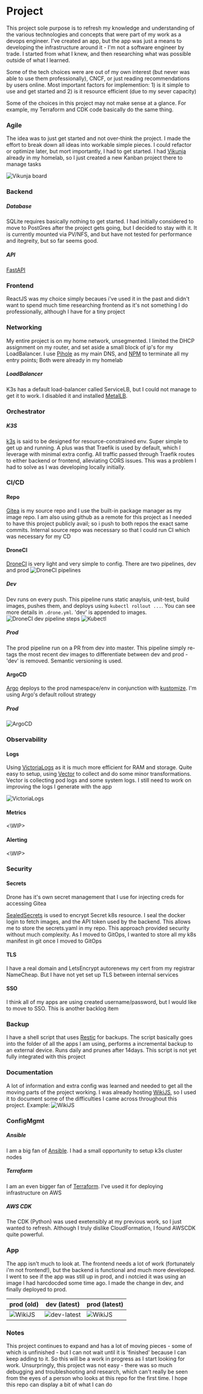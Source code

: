 # Project
This project sole purpose is to refresh my knowledge and understanding of the various technologies and concepts that were part of my work as a devops engineer. I've created an app, but the app was just a means to developing the infrastructure around it - I'm not a software engineer by trade. I started from what I knew, and then researching what was possible outside of what I learned.

Some of the tech choices were are out of my own interest (but never was able to use them professionally), CNCF, or just reading recommendations by users online. Most important factors for implemention: 1) is it simple to use and get started and 2) is it resource efficient (due to my sever capacity)

Some of the choices in this project may not make sense at a glance. For example, my Terraform and CDK code basically do the same thing.

### Agile
The idea was to just get started and not over-think the project. I made the effort to break down all ideas into workable simple pieces. I could refactor or optimize later, but mort importantly, I had to get started. I had [Vikunja](https://vikunja.io/) already in my homelab, so I just created a new Kanban project there to manage tasks

![Vikunja board](readme-misc/vikunja.png)


### Backend

##### Database
SQLite requires basically nothing to get started. I had initially considered to move to PostGres after the project gets going, but I decided to stay with it. It is currently mounted via PV/NFS, and but have not tested for performance and itegreity, but so far seems good.

##### API
[FastAPI](https://fastapi.tiangolo.com/)


### Frontend
ReactJS was my choice simply becaues i've used it in the past and didn't want to spend much time researching frontend as it's not something I do professionally, although I have for a tiny project


### Networking
My entire project is on my home network, unsegmented. I limited the DHCP assignment on my router, and set aside a small block of ip's for my LoadBalancer. I use [Pihole](https://https://pi-hole.net/) as my main DNS, and [NPM](https://nginxproxymanager.com/) to terminate all my entry points; Both were already in my homelab

##### LoadBalancer
K3s has a default load-balancer called ServiceLB, but I could not manage to get it to work. I disabled it and installed [MetalLB](https://metallb.io/).


### Orchestrator
##### K3S
[k3s](https://k3s.io/) is said to be designed for resource-constrained env. Super simple to get up and running. A plus was that Traefik is used by default, which I leverage with minimal extra config. All traffic passed through Traefik routes to either backend or frontend, alleviating CORS issues. This was a problem I had to solve as I was developing locally initially.

### CI/CD
#### Repo
[Gitea](https://about.gitea.com/) is my source repo and I use the built-in package manager as my image repo. I am also using github as a remote for this project as I needed to have this project publicly avail; so i push to both repos the exact same commits. Internal source repo was necessary so that I could run CI which was necessary for my CD

#### DroneCI
[DroneCI](https://www.drone.io/) is very light and very simple to config. There are two pipelines, dev and prod
![DroneCI pipelines](readme-misc/drone-ci.png)

##### Dev
Dev runs on every push. This pipeline runs static anaylsis, unit-test, build images, pushes them, and deploys using `kubectl rollout ...`. You can see more details in `.drone.yml`. 'dev' is appended to images.
![DroneCI dev pipeline steps](readme-misc/drone-ci-pipeline-steps.png)
![Kubectl](readme-misc/rollout-stats.png)


##### Prod
The prod pipeline run on a PR from dev into master. This pipeline simply re-tags the most recent dev images to differentiate between dev and prod - 'dev' is removed. Semantic versioning is used.

#### ArgoCD
[Argo](https://argo-cd.readthedocs.io/en/stable/) deploys to the prod namespace/env in conjunction with [kustomize](https://kustomize.io/). I'm using Argo's default rollout strategy

##### Prod
![ArgoCD](readme-misc/argocd.png)


### Observability

#### Logs
Using [VictoriaLogs](https://docs.victoriametrics.com/victorialogs/) as it is much more efficient for RAM and storage. Quite easy to setup, using [Vector](https://vector.dev/) to collect and do some minor transformations. Vector is collecting pod logs and some system logs. I still need to work on improving the logs I generate with the app

![VictoriaLogs](readme-misc/victorialogs.png)

#### Metrics
<\WIP>


#### Alerting
<\WIP>

### Security

#### Secrets

Drone has it's own secret management that I use for injecting creds for accessing Gitea

[SealedSecrets](https://github.com/bitnami-labs/sealed-secrets) is used to encrypt Secret k8s resource. I seal the docker login to fetch images, and the API token used by the backend. This allows me to store the secrets.yaml in my repo. This approach provided security without much complexity. As I moved to GitOps, I wanted to store all my k8s manifest in git once I moved to GitOps

#### TLS
I have a real domain and LetsEncrypt autorenews my cert from my registrar NameCheap. But I have not yet set up TLS between internal services

#### SSO
I think all of my apps are using created username/password, but I would like to move to SSO. This is another backlog item

### Backup

I have a shell script that uses [Restic](https://restic.net/) for backups. The script basically goes into the folder of all the apps I am using, performs a incremental backup to an external device. Runs daily and prunes after 14days. This script is not yet fully integrated with this project

### Documentation
A lot of information and extra config was learned and needed to get all the moving parts of the project working. I was already hosting [WikiJS](https://js.wiki/), so I used it to document some of the difficulties I came across throughout this project. Example:
![WikiJS](readme-misc/wiki-coredns.png)


### ConfigMgmt

##### Ansible
I am a big fan of [Ansible](https://docs.ansible.com/ansible/latest/index.html). I had a small opportunity to setup k3s cluster nodes


##### Terraform
I am an even bigger fan of [Terraform](https://developer.hashicorp.com/terraform). I've used it for deploying infrastructure on AWS


##### AWS CDK
The CDK (Python) was used exetensibly at my previous work, so I just wanted to refresh. Although I truly dislike CloudFormation, I found AWSCDK quite powerful.



### App
The app isn't much to look at. The frontend needs a lot of work (fortunately i'm not frontend!), but the backend is functional and much more developed. I went to see if the app was still up in prod, and i notcied it was using an image I had harcdocded some time ago. I made the change in dev, and finally deployed to prod.

| prod (old) | dev (latest) | prod (latest)
| --- | --- | --- |
| ![WikiJS](readme-misc/weather-prod.png) | ![dev-latest](readme-misc/weather-dev.png) | ![WikiJS](readme-misc/weather-prod-latest.png) |


### Notes
This project continues to expand and has a lot of moving pieces - some of which is unfinished - but I can not wait until it is 'finished' because I can keep adding to it. So this will be a work in progress as I start looking for work. Unsurpringly, this project was not easy - there was so much debugging and troubleshooting and research, which can't really be seen from the eyes of a person who looks at this repo for the first time. I hope this repo can display a bit of what I can do
